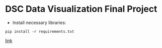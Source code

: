 # DSC Data Visualization Final Project


* Install necessary libraries:

`pip install -r requirements.txt`

[link](https:///bk-bridge-b2pt2czqtehmzmcut8ija5.streamlit.app/)

